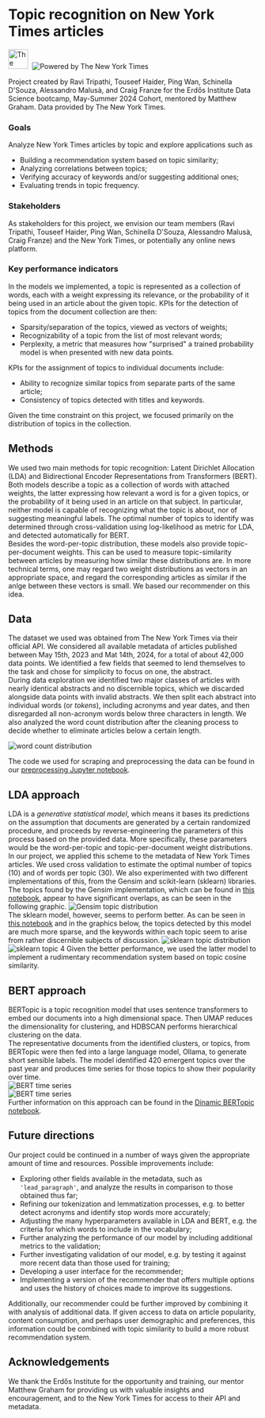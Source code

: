 # Topic recognition on New York Times articles

<img src="Assets/ErdosLogoNewSmall.png" alt="The Erdős Institute" height=40></img>&nbsp;&nbsp;<img src="Assets/poweredby_nytimes_200a.png" alt="Powered by The New York Times"></img>

Project created by Ravi Tripathi, Touseef Haider, Ping Wan, Schinella D'Souza, Alessandro Malusà, and Craig Franze for the Erdős Institute Data Science bootcamp, May-Summer 2024 Cohort, mentored by Matthew Graham. Data provided by The New York Times.

### Goals

Analyze New York Times articles by topic and explore applications such as
- Building a recommendation system based on topic similarity;
- Analyzing correlations between topics;
- Verifying accuracy of keywords and/or suggesting additional ones;
- Evaluating trends in topic frequency.

### Stakeholders

As stakeholders for this project, we envision our team members (Ravi Tripathi, Touseef Haider, Ping Wan, Schinella D'Souza, Alessandro Malusà, Craig Franze) and the New York Times, or potentially any online news platform.

### Key performance indicators

In the models we implemented, a topic is represented as a collection of words, each with a weight expressing its relevance, or the probability of it being used in an article about the given topic. KPIs for the detection of topics from the document collection are then:
- Sparsity/separation of the topics, viewed as vectors of weights;
- Recognizability of a topic from the list of most relevant words;
- Perplexity, a metric that measures how "surprised" a trained probability model is when presented with new data points.

KPIs for the assignment of topics to individual documents include:
- Ability to recognize similar topics from separate parts of the same article;
- Consistency of topics detected with titles and keywords.

Given the time constraint on this project, we focused primarily on the distribution of topics in the collection.

## Methods

We used two main methods for topic recognition: Latent Dirichlet Allocation (LDA) and Bidirectional Encoder Representations from Transformers (BERT).  
Both models describe a topic as a collection of words with attached weights, the latter expressing how relevant a word is for a given topics, or the probability of it being used in an article on that subject. In particular, neither model is capable of recognizing what the topic is about, nor of suggesting meaningful labels. The optimal number of topics to identify was determined through cross-validation using log-likelihood as metric for LDA, and detected automatically for BERT.  
Besides the word-per-topic distribution, these models also provide topic-per-document weights. This can be used to measure topic-similarity between articles by measuring how similar these distributions are. In more technical terms, one may regard two weight distributions as vectors in an appropriate space, and regard the corresponding articles as similar if the anlge between these vectors is small. We based our recommender on this idea.

## Data

The dataset we used was obtained from The New York Times via their official API. We considered all available metadata of articles published between May 15th, 2023 and Mat 14th, 2024, for a total of about 42,000 data points. We identified a few fields that seemed to lend themselves to the task and chose for simplicity to focus on one, the abstract.  
During data exploration we identified two major classes of articles with nearly identical abstracts and no discernible topics, which we discarded alongside data points with invalid abstracts. We then split each abstract into individual words (or *tokens*), including acronyms and year dates, and then disregarded all non-acronym words below three characters in length. We also analyzed the word count distribution after the cleaning process to decide whether to eliminate articles below a certain length.

![word count distribution](Assets/word_count_distribution.png)

The code we used for scraping and preprocessing the data can be found in our [preprocessing Jupyter notebook](Notebooks/preprocessing.ipynb).

## LDA approach

LDA is a *generative statistical model*, which means it bases its predictions on the assumption that documents are generated by a certain randomized procedure, and proceeds by reverse-engineering the parameters of this process based on the provided data. More specifically, these parameters would be the word-per-topic and topic-per-document weight distributions.  
In our project, we applied this scheme to the metadata of New York Times articles. We used cross validation to estimate the optimal number of topics (10) and of words per topic (30). We also experimented with two different implementations of this, from the Gensim and scikit-learn (sklearn) libraries.  
The topics found by the Gensim implementation, which can be found in [this notebook](Notebooks/lda_gensim_model.ipynb), appear to have significant overlaps, as can be seen in the following graphic.
![Gensim topic distribution](Assets/gensim_vis.png)  
The sklearn model, however, seems to perform better. As can be seen in [this notebook](Notebooks/sklearn_model.ipynb) and in the graphics below, the topics detected by this model are much more sparse, and the keywords within each topic seem to arise from rather discernible subjects of discussion.
![sklearn topic distribution](Assets/sklearn_vis.png)  
![sklearn topic 4](Assets/sklearn_vis_topic4.png)
Given the better performance, we used the latter model to implement a rudimentary recommendation system based on topic cosine similarity.

## BERT approach

BERTopic is a topic recognition model that uses sentence transformers to embed our documents into a high dimensional space. Then UMAP reduces the dimensionality for clustering, and HDBSCAN performs hierarchical clustering on the data.  
The representative documents from the identified clusters, or topics, from BERTopic were then fed into a large language model, Ollama, to generate short sensible labels. The model identified 420 emergent topics over the past year and produces time series for those topics to show their popularity over time.  
![BERT time series](Assets/bert_time_series.png)  
![BERT time series](Assets/bert_time_series_2.png)  
Further information on this approach can be found in the [Dinamic BERTopic notebook](Notebooks/dynamicBERTopic.ipynb).

## Future directions

Our project could be continued in a number of ways given the appropriate amount of time and resources. Possible improvements include:
- Exploring other fields available in the metadata, such as `'lead_paragraph'`, and analyze the results in comparison to those obtained thus far;
- Refining our tokenization and lemmatization processes, e.g. to better detect acronyms and identify stop words more accurately;
- Adjusting the many hyperparameters available in LDA and BERT, e.g. the criteria for which words to include in the vocabulary;
- Further analyzing the performance of our model by including additional metrics to the validation;
- Further investigating validation of our model, e.g. by testing it against more recent data than those used for training;
- Developing a user interface for the recommender;
- Implementing a version of the recommender that offers multiple options and uses the history of choices made to improve its suggestions.

Additionally, our recommender could be further improved by combining it with analysis of additional data. If given access to data on article popularity, content consumption, and perhaps user demographic and preferences, this information could be combined with topic similarity to build a more robust recommendation system.

## Acknowledgements 

We thank the Erdős Institute for the opportunity and training, our mentor Matthew Graham for providing us with valuable insights and encouragement, and to the New York Times for access to their API and metadata. 
